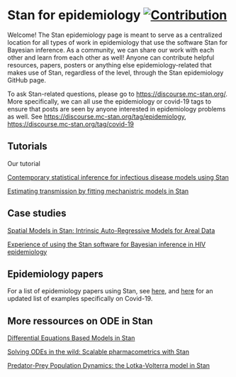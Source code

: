 # Stan for epidemiology [![Contribution](https://img.shields.io/badge/contributions-welcome-brightgreen.svg?style=flat)](https://github.com/wq2012/awesome-diarization/blob/master/CONTRIBUTING.md)

Welcome! The Stan epidemiology page is meant to serve as a centralized location for all types of work in epidemiology that use the software Stan for Bayesian inference. As a community, we can share our work with each other and learn from each other as well! Anyone can contribute helpful resources, papers, posters or anything else epidemiology-related that makes use of Stan, regardless of the level, through the Stan epidemiology GitHub page.

To ask Stan-related questions, please go to https://discourse.mc-stan.org/. More specifically, we can all use the epidemiology or covid-19 tags to ensure that posts are seen by anyone interested in epidemiology problems as well. See https://discourse.mc-stan.org/tag/epidemiology, https://discourse.mc-stan.org/tag/covid-19

## Tutorials

Our tutorial

[Contemporary statistical inference for infectious disease models using Stan](https://www.sciencedirect.com/science/article/pii/S1755436519300325?via%3Dihub)

[Estimating transmission by fitting mechanistric models in Stan](https://jrmihalj.github.io/estimating-transmission-by-fitting-mechanistic-models-in-Stan/)


## Case studies
[Spatial Models in Stan: Intrinsic Auto-Regressive Models for Areal Data](https://mc-stan.org/users/documentation/case-studies/icar_stan.html)

[Experience of using the Stan software for Bayesian
inference in HIV epidemiology](https://www.ucl.ac.uk/population-health-sciences/sites/population-health-sciences/files/stirrup_nash_3april2019_0.pdf)

## Epidemiology papers
For a list of epidemiology papers using Stan, see [here](https://leogrin.github.io/papers), and [here](https://discourse.mc-stan.org/t/stan-being-used-to-study-and-fight-coronavirus/14296/14) for an updated list of examples specifically on Covid-19.

## More ressources on ODE in Stan
[Differential Equations Based Models in Stan](https://mc-stan.org/events/stancon2017-notebooks/stancon2017-margossian-gillespie-ode.html)

[Solving ODEs in the wild: Scalable pharmacometrics with Stan](https://zenodo.org/record/1465996)

[Predator-Prey Population Dynamics:
the Lotka-Volterra model in Stan](https://mc-stan.org/users/documentation/case-studies/lotka-volterra-predator-prey.html)
